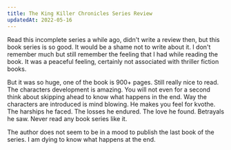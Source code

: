 ```yaml
---
title: The King Killer Chronicles Series Review
updatedAt: 2022-05-16
---
```


Read this incomplete series a while ago, didn't write a review then, but this book series is so good. It would be a shame not to write about it. I don't remember much but still remember the feeling that I had while reading the book. It was a peaceful feeling, certainly not associated with thriller fiction books. 

But it was so huge, one of the book is 900+ pages. Still really nice to read. The characters development is amazing. You will not even for a second think about skipping ahead to know what happens in the end. Way the characters are introduced is mind blowing. He makes you feel for kvothe. The harships he faced. The losses he endured. The love he found. Betrayals he saw. Never read any book series like it.

The author does not seem to be in a mood to publish the last book of the series. I am dying to know what happens at the end.
